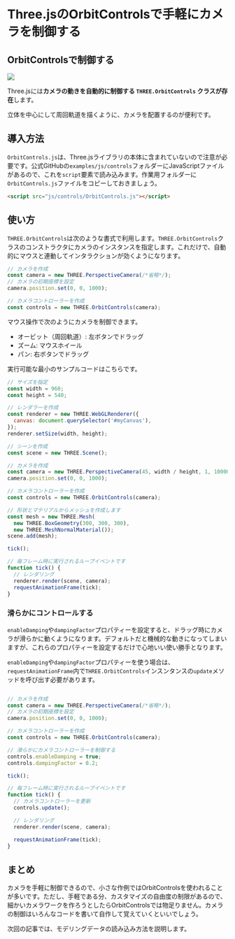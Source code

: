 # Three.jsのOrbitControlsで手軽にカメラを制御する



## OrbitControlsで制御する

![](https://ics.media/wp-content/uploads/2014/10/141001_Three.js_4.jpg)

Three.jsには**カメラの動きを自動的に制御する `THREE.OrbitControls` クラスが存在**します。


立体を中心にして周回軌道を描くように、カメラを配置するのが便利です。

## 導入方法

`OrbitControls.js`は、Three.jsライブラリの本体に含まれていないので注意が必要です。公式GitHubの`examples/js/controls`フォルダーにJavaScriptファイルがあるので、これを`script`要素で読み込みます。作業用フォルダーに`OrbitControls.js`ファイルをコピーしておきましょう。

```html
<script src="js/controls/OrbitControls.js"></script>
```




## 使い方

`THREE.OrbitControls`は次のような書式で利用します。`THREE.OrbitControls`クラスのコンストラクタにカメラのインスタンスを指定します。これだけで、自動的にマウスと連動してインタラクションが効くようになります。

```js
// カメラを作成
const camera = new THREE.PerspectiveCamera(/*省略*/);
// カメラの初期座標を設定
camera.position.set(0, 0, 1000);

// カメラコントローラーを作成
const controls = new THREE.OrbitControls(camera);
```

マウス操作で次のようにカメラを制御できます。

- オービット（周回軌道）: 左ボタンでドラッグ
- ズーム: マウスホイール
- パン: 右ボタンでドラッグ


実行可能な最小のサンプルコードはこちらです。

```js
// サイズを指定
const width = 960;
const height = 540;

// レンダラーを作成
const renderer = new THREE.WebGLRenderer({
  canvas: document.querySelector('#myCanvas'),
});
renderer.setSize(width, height);

// シーンを作成
const scene = new THREE.Scene();

// カメラを作成
const camera = new THREE.PerspectiveCamera(45, width / height, 1, 10000);
camera.position.set(0, 0, 1000);

// カメラコントローラーを作成
const controls = new THREE.OrbitControls(camera);

// 形状とマテリアルからメッシュを作成します
const mesh = new THREE.Mesh(
  new THREE.BoxGeometry(300, 300, 300),
  new THREE.MeshNormalMaterial());
scene.add(mesh);

tick();

// 毎フレーム時に実行されるループイベントです
function tick() {
  // レンダリング
  renderer.render(scene, camera);
  requestAnimationFrame(tick);
}
```

### 滑らかにコントロールする

`enableDamping`や`dampingFactor`プロパティーを設定すると、ドラッグ時にカメラが滑らかに動くようになります。デフォルトだと機械的な動きになってしまいますが、これらのプロパティーを設定するだけで心地いい使い勝手となります。

`enableDamping`や`dampingFactor`プロパティーを使う場合は、`requestAnimationFrame`内で`THREE.OrbitControls`インスンタンスの`update`メソッドを呼び出す必要があります。

```js

// カメラを作成
const camera = new THREE.PerspectiveCamera(/*省略*/);
// カメラの初期座標を設定
camera.position.set(0, 0, 1000);

// カメラコントローラーを作成
const controls = new THREE.OrbitControls(camera);

// 滑らかにカメラコントローラーを制御する
controls.enableDamping = true;
controls.dampingFactor = 0.2;

tick();

// 毎フレーム時に実行されるループイベントです
function tick() {
  // カメラコントローラーを更新
  controls.update();

  // レンダリング
  renderer.render(scene, camera);

  requestAnimationFrame(tick);
}
```

## まとめ

カメラを手軽に制御できるので、小さな作例ではOrbitControlsを使われることが多いです。ただし、手軽である分、カスタマイズの自由度の制限があるので、細かいカメラワークを作ろうとしたらOrbitControlsでは物足りません。カメラの制御はいろんなコードを書いて自作して覚えていくといいでしょう。


次回の記事では、モデリングデータの読み込み方法を説明します。
